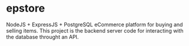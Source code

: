 # epstore

NodeJS + ExpressJS + PostgreSQL eCommerce platform for buying and selling
items. This project is the backend server code for interacting with the
database throught an API.
